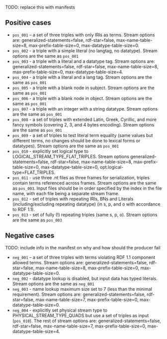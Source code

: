 TODO: replace this with manifests

## Positive cases

- `pos_001` – a set of three triples with only IRIs as terms. Stream options are: generalized-statements=false, rdf-star=false, max-name-table-size=8, max-prefix-table-size=0, max-datatype-table-size=0.
- `pos_002` - a triple with a simple literal (no langtag, no datatype). Stream options are the same as `pos_001`
- `pos_003` - a triple with a literal and a datatype tag. Stream options are: generalized-statements=false, rdf-star=false, max-name-table-size=8, max-prefix-table-size=0, max-datatype-table-size=4.
- `pos_004` - a triple with a literal and a lang tag. Stream options are the same as `pos_001`
- `pos_005` - a triple with a blank node in subject. Stream options are the same as `pos_001`
- `pos_006` - a triple with a blank node in object. Stream options are the same as `pos_001`
- `pos_007` - a triple with an integer with a string datatype. Stream options are the same as `pos_001`
- `pos_008` - a set of triples with extended Latin, Greek, Cyrillic, and more fancy symbols (covering 2, 3, and 4 bytes encoding). Stream options are the same as `pos_001`
- `pos_009` - a set of triples to test literal term equality (same values but different terms, no changes should be done to lexical forms or datatypes). Stream options are the same as `pos_001`
- `pos_010` - explicitly set logical type to LOGICAL_STREAM_TYPE_FLAT_TRIPLES. Stream options generalized-statements=false, rdf-star=false, max-name-table-size=8, max-prefix-table-size=0, max-datatype-table-size=0, opt.logical-type=FLAT_TRIPLES.
- `pos_011` - use three .nt files as three frames for serialization, triples contain terms referenced across frames. Stream options are the same as `pos_003`. Input files should be in order specified by the index in the file name, with each file being a separate stream frame.
- `pos_012` - set of triples with repeating IRIs, BNs and Literals (including/excluding repeating datatype) (in s, p, and o with accordance to RDF 1.1). 
- `pos_013` - set of fully (!) repeating triples (same s, p, o). Stream options are the same as `pos_003`


## Negative cases

TODO: include info in the manifest on why and how should the producer fail
- `neg_001` – a set of three triples with terms violating RDF 1.1 component allowed terms. Stream options are: generalized-statements=false, rdf-star=false, max-name-table-size=8, max-prefix-table-size=0, max-datatype-table-size=0.
- `neg_002` - datatype lookup is disabled, but input data has typed literals. Stream options are the same as `neg_001`
- `neg_003` - name lookup maximum size set to 7 (less than the minimal requirement). Stream options are: generalized-statements=false, rdf-star=false, max-name-table-size=7, max-prefix-table-size=0, max-datatype-table-size=0.
- `neg_004` - explicitly set physical stream type to PHYSICAL_STREAM_TYPE_QUADS but use a set of triples as input (`pos_010`). The rest of stream options are: generalized-statements=false, rdf-star=false, max-name-table-size=7, max-prefix-table-size=0, max-datatype-table-size=4.